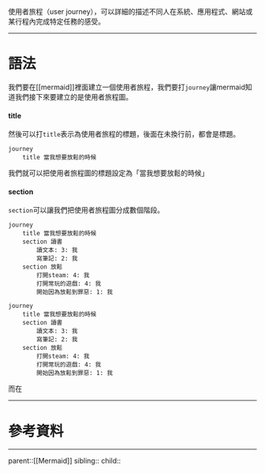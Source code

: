 使用者旅程（user journey），可以詳細的描述不同人在系統、應用程式、網站或某行程內完成特定任務的感受。
- - -
# 語法
我們要在[[mermaid]]裡面建立一個使用者旅程，我們要打`journey`讓mermaid知道我們接下來要建立的是使用者旅程圖。

#### title
然後可以打`title`表示為使用者旅程的標題，後面在未換行前，都會是標題。
```Mermaid
journey
	title 當我想要放鬆的時候
```
我們就可以把使用者旅程圖的標題設定為「當我想要放鬆的時候」

#### section 
`section`可以讓我們把使用者旅程圖分成數個階段。
```Mermaid
journey
	title 當我想要放鬆的時候
	section 讀書
		讀文本: 3: 我
		寫筆記: 2: 我
	section 放鬆
		打開steam: 4: 我
		打開常玩的遊戲: 4: 我
		開始因為放鬆到罪惡: 1: 我	
```
```mermaid
journey
	title 當我想要放鬆的時候
	section 讀書
		讀文本: 3: 我
		寫筆記: 2: 我
	section 放鬆
		打開steam: 4: 我
		打開常玩的遊戲: 4: 我
		開始因為放鬆到罪惡: 1: 我	
```
而在
- - -
# 參考資料

- - -
parent::[[Mermaid]]
sibling::
child::